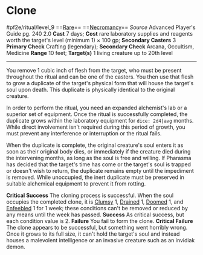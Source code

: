 # Clone
#pf2e/ritual/level_9
==[Rare](rules/traits/rare.md)== ==[Necromancy](rules/traits/necromancy.md)==
*Source* Advanced Player's Guide pg. 240 2.0
**Cast** 7 days; **Cost** rare laboratory supplies and reagents worth the target's level (minimum 1) × 100 gp; **Secondary Casters** 3
**Primary Check** Crafting (legendary); **Secondary Check** Arcana, Occultism, Medicine
**Range** 10 feet; **Target(s)** 1 living creature up to 20th level

---
You remove 1 cubic inch of flesh from the target, who must be present throughout the ritual and can be one of the casters. You then use that flesh to grow a duplicate of the target's physical form that will house the target's soul upon death. This duplicate is physically identical to the original creature.

In order to perform the ritual, you need an expanded alchemist's lab or a superior set of equipment. Once the ritual is successfully completed, the duplicate grows within the laboratory equipment for `dice: 2d4|avg` months. While direct involvement isn't required during this period of growth, you must prevent any interference or interruption or the ritual fails.

When the duplicate is complete, the original creature's soul enters it as soon as their original body dies, or immediately if the creature died during the intervening months, as long as the soul is free and willing. If Pharasma has decided that the target's time has come or the target's soul is trapped or doesn't wish to return, the duplicate remains empty until the impediment is removed. While unoccupied, the inert duplicate must be preserved in suitable alchemical equipment to prevent it from rotting.

**Critical Success** The cloning process is successful. When the soul occupies the completed clone, it is [Clumsy](rules../../Conditions/Clumsy.md) 1, [Drained](../../../Conditions/Drained.md) 1, [Doomed](../../../Conditions/Doomed.md) 1, and [Enfeebled](../../../Conditions/Enfeebled.md) 1 for 1 week; these conditions can't be removed or reduced by any means until the week has passed.
**Success** As critical success, but each condition value is 2.
**Failure** You fail to form the clone.
**Critical Failure** The clone appears to be successful, but something went horribly wrong. Once it grows to its full size, it can't hold the target's soul and instead houses a malevolent intelligence or an invasive creature such as an invidiak demon.